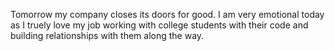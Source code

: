 Tomorrow my company closes its doors for good. I am very emotional today as I truely love my job working with college students with their code and building relationships with them along the way. 

